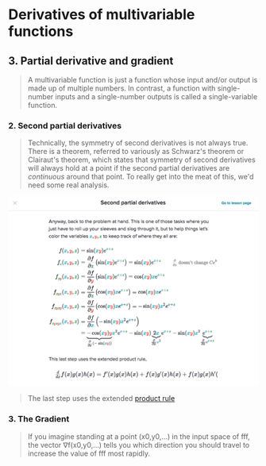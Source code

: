 # Derivatives of multivariable functions
> 


## 3. Partial derivative and gradient
> A multivariable function is just a function whose input and/or output is made up of multiple numbers. In contrast, a function with single-number inputs and a single-number outputs is called a single-variable function.

### 2. Second partial derivatives
> Technically, the symmetry of second derivatives is not always true. There is a theorem, referred to variously as Schwarz's theorem or Clairaut's theorem, which states that symmetry of second derivatives will always hold at a point if the second partial derivatives are *continuous* around that point. To really get into the meat of this, we'd need some real analysis.

![Second partial derivatives](images/second_partial_derivatives.png)
> The last step uses the extended [product rule](https://www.khanacademy.org/math/calculus-home/taking-derivatives-calc#product-rule-calc)


### 3. The Gradient
> If you imagine standing at a point (x0,y0,…) in the input space of fff, the vector ∇f(x0,y0,…) tells you which direction you should travel to increase the value of fff most rapidly.

